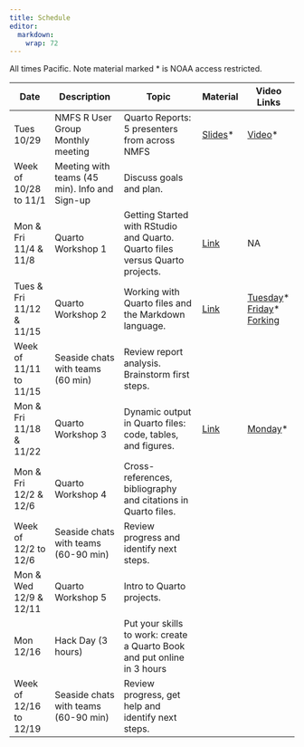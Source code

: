 ```yaml
---
title: Schedule
editor: 
  markdown: 
    wrap: 72
---
```


All times Pacific. Note material marked * is NOAA access restricted.

| Date | Description | Topic | Material | Video Links |
| ---- | ----------- | ---- |----- | --------- |
| Tues 10/29  | NMFS R User Group Monthly meeting  |  Quarto Reports: 5 presenters from across NMFS      | [Slides](https://docs.google.com/presentation/d/1fGmkaCT9NS-iRQq8kvBK6ahoO6wxNTGvbvh8vvgA1Ms/edit#slide=id.g2fefe32098c_0_337)* | [Video](https://drive.google.com/file/d/1VwpwKIsiJf8OVtyctByw-qyW3MaJtRc_/view?usp=sharing)* |
| Week of 10/28 to 11/1   | Meeting with teams (45 min). Info and Sign-up   | Discuss goals and plan.   |      | |
| Mon & Fri 11/4 & 11/8 | Quarto Workshop 1 | Getting Started with RStudio and Quarto. Quarto files versus Quarto projects. | [Link](https://nmfs-opensci.github.io/Quarto-Workshop-2024/tutorials/tutorial-1.html) | NA |
| Tues & Fri 11/12 & 11/15  | Quarto Workshop 2 | Working with Quarto files and the Markdown language. | [Link](https://nmfs-opensci.github.io/Quarto-Workshop-2024/tutorials/tutorial-2.html) |  [Tuesday](https://drive.google.com/file/d/1SSpfljlumfIbEfi2WHgrd8PbavjVoTf0/view?usp=drive_link)* <br> [Friday](https://drive.google.com/file/d/11cd6V-1xcRbOTLEd0QCXJ_6WLgLqvrfR/view?usp=sharing)* <br> [Forking](https://www.youtube.com/watch?v=XOGbyOH0xOs) |
| Week of 11/11 to 11/15 | Seaside chats with teams (60 min) |  Review  report analysis. Brainstorm first steps. |  | |
| Mon & Fri 11/18 & 11/22  | Quarto Workshop 3   | Dynamic output in Quarto files: code, tables, and figures. | [Link](https://nmfs-opensci.github.io/Quarto-Workshop-2024/tutorials/tutorial-3.html)  | [Monday](https://drive.google.com/file/d/1I7zAbZ0hlJNAgUNe5_XpqvSQcQDFqrvI/view?usp=drive_link)* |
| Mon & Fri 12/2 & 12/6 | Quarto Workshop 4  | Cross-references, bibliography and citations in Quarto files. |  |   |
| Week of 12/2 to 12/6  | Seaside chats with teams (60-90 min)  | Review progress and identify next steps. |  | |
| Mon & Wed 12/9 & 12/11 | Quarto Workshop 5  | Intro to Quarto projects. |  |  |
| Mon 12/16   | Hack Day (3 hours) | Put your skills to work: create a Quarto Book and put online in 3 hours |  |  |
| Week of 12/16 to 12/19  | Seaside chats with teams (60-90 min)  | Review progress, get help and identify next steps. |  |   |

